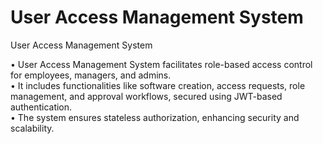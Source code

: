 # User Access Management System
User Access Management System

• User Access Management System facilitates role-based access control for employees, managers, and admins.\
• It includes functionalities like software creation, access requests, role management, and approval workflows, secured using JWT-based authentication.\
• The system ensures stateless authorization, enhancing security and scalability.
